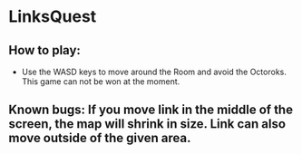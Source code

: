 # LinksQuest
## How to play:
   - Use the WASD keys to move around the Room and avoid the Octoroks. This game can not be won at the moment.
   
 ## Known bugs: If you move link in the middle of the screen, the map will shrink in size. Link can also move outside of the given area.
